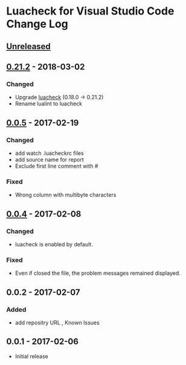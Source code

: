 # Luacheck for Visual Studio Code Change Log

## [Unreleased]

## [0.21.2] - 2018-03-02

### Changed

- Upgrade [luacheck](https://github.com/mpeterv/luacheck) (0.18.0 -> 0.21.2)
- Rename lualint to luacheck

## [0.0.5] - 2017-02-19

### Changed

- add watch .luacheckrc files
- add source name for report
- Exclude first line comment with #

### Fixed

- Wrong column with multibyte characters

## [0.0.4] - 2017-02-08

### Changed

- luacheck is enabled by default.

### Fixed

- Even if closed the file, the problem messages remained displayed.

## 0.0.2 - 2017-02-07

### Added

- add repositry URL , Known Issues

## 0.0.1 - 2017-02-06

- Initial release

[Unreleased]: https://github.com/rog2/vscode-luacheck/compare/v0.21.2...HEAD
[0.21.2]: https://github.com/rog2/vscode-luacheck/compare/v0.0.5...v0.21.2
[0.0.5]: https://github.com/rog2/vscode-luacheck/compare/v0.0.4...v0.0.5
[0.0.4]: https://github.com/rog2/vscode-luacheck/compare/v0.0.2...v0.0.4
